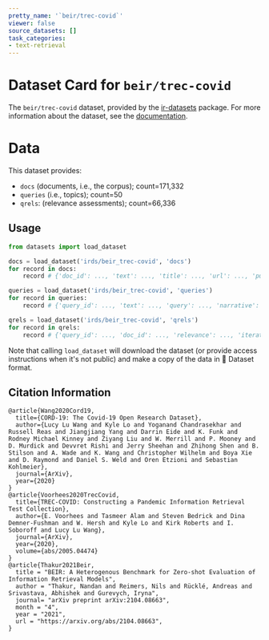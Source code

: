 ```yaml
---
pretty_name: '`beir/trec-covid`'
viewer: false
source_datasets: []
task_categories:
- text-retrieval
---
```


# Dataset Card for `beir/trec-covid`

The `beir/trec-covid` dataset, provided by the [ir-datasets](https://ir-datasets.com/) package.
For more information about the dataset, see the [documentation](https://ir-datasets.com/beir#beir/trec-covid).

# Data

This dataset provides:
 - `docs` (documents, i.e., the corpus); count=171,332
 - `queries` (i.e., topics); count=50
 - `qrels`: (relevance assessments); count=66,336


## Usage

```python
from datasets import load_dataset

docs = load_dataset('irds/beir_trec-covid', 'docs')
for record in docs:
    record # {'doc_id': ..., 'text': ..., 'title': ..., 'url': ..., 'pubmed_id': ...}

queries = load_dataset('irds/beir_trec-covid', 'queries')
for record in queries:
    record # {'query_id': ..., 'text': ..., 'query': ..., 'narrative': ...}

qrels = load_dataset('irds/beir_trec-covid', 'qrels')
for record in qrels:
    record # {'query_id': ..., 'doc_id': ..., 'relevance': ..., 'iteration': ...}

```

Note that calling `load_dataset` will download the dataset (or provide access instructions when it's not public) and make a copy of the
data in 🤗 Dataset format.

## Citation Information

```
@article{Wang2020Cord19,
  title={CORD-19: The Covid-19 Open Research Dataset},
  author={Lucy Lu Wang and Kyle Lo and Yoganand Chandrasekhar and Russell Reas and Jiangjiang Yang and Darrin Eide and K. Funk and Rodney Michael Kinney and Ziyang Liu and W. Merrill and P. Mooney and D. Murdick and Devvret Rishi and Jerry Sheehan and Zhihong Shen and B. Stilson and A. Wade and K. Wang and Christopher Wilhelm and Boya Xie and D. Raymond and Daniel S. Weld and Oren Etzioni and Sebastian Kohlmeier},
  journal={ArXiv},
  year={2020}
}
@article{Voorhees2020TrecCovid,
  title={TREC-COVID: Constructing a Pandemic Information Retrieval Test Collection},
  author={E. Voorhees and Tasmeer Alam and Steven Bedrick and Dina Demner-Fushman and W. Hersh and Kyle Lo and Kirk Roberts and I. Soboroff and Lucy Lu Wang},
  journal={ArXiv},
  year={2020},
  volume={abs/2005.04474}
}
@article{Thakur2021Beir,
  title = "BEIR: A Heterogenous Benchmark for Zero-shot Evaluation of Information Retrieval Models",
  author = "Thakur, Nandan and Reimers, Nils and Rücklé, Andreas and Srivastava, Abhishek and Gurevych, Iryna", 
  journal= "arXiv preprint arXiv:2104.08663",
  month = "4",
  year = "2021",
  url = "https://arxiv.org/abs/2104.08663",
}
```
